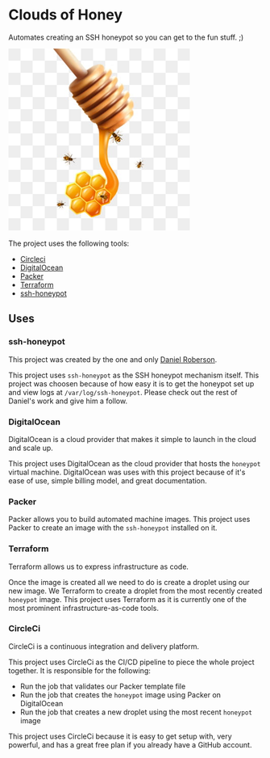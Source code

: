 # Clouds of Honey
Automates creating an SSH honeypot so you can get to the fun stuff. ;) 

![honey stick material](assets/honey.jpg)

The project uses the following tools: 
* [Circleci](https://circleci.com)
* [DigitalOcean](https://www.digitalocean.com)
* [Packer](https://www.packer.io/) 
* [Terraform](https://https://www.terraform.io/)
* [ssh-honeypot](https://github.com/droberson/ssh-honeypot)

## Uses

### ssh-honeypot

This project was created by the one and only [Daniel Roberson](https://github.com/droberson/).

This project uses `ssh-honeypot` as the SSH honeypot mechanism itself. 
This project was choosen because of how easy it is to get the honeypot set up and view logs at `/var/log/ssh-honeypot`. 
Please check out the rest of Daniel's work and give him a follow. 

### DigitalOcean

DigitalOcean is a cloud provider that makes it simple to launch in the cloud and scale up.

This project uses DigitalOcean as the cloud provider that hosts the `honeypot` virtual machine. DigitalOcean was uses with this project because of it's ease of 
use, simple billing model, and great documentation.

### Packer

Packer allows you to build automated machine images. This project uses Packer to create an image with the `ssh-honeypot` installed on it. 


### Terraform

Terraform allows us to express infrastructure as code. 

Once the image is created all we need to do is create a droplet using our new image.
We Terraform to create a droplet from the most recently created `honeypot` image.
This project uses Terraform as it is currently one of the most prominent infrastructure-as-code tools.

### CircleCi

CircleCi is a continuous integration and delivery platform.

This project uses CircleCi as the CI/CD pipeline to piece the whole project together. It is responsible for the following:
* Run the job that validates our Packer template file
* Run the job that creates the `honeypot` image using Packer on DigitalOcean
* Run the job that creates a new droplet using the most recent `honeypot` image

This project uses CircleCi because it is easy to get setup with, very powerful, and has a great free plan if you already have a GitHub account. 
